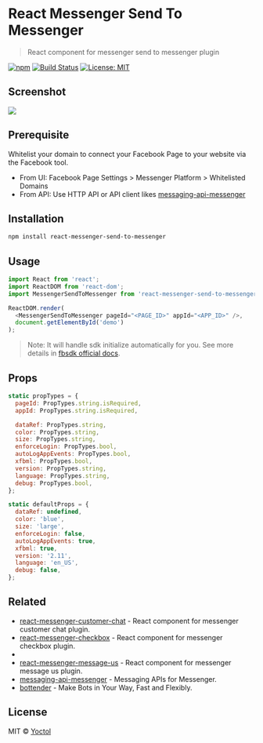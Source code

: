 # React Messenger Send To Messenger

> React component for messenger send to messenger plugin

[![npm](https://img.shields.io/npm/v/react-messenger-send-to-messenger.svg?style=flat-square)](https://www.npmjs.com/package/react-messenger-send-to-messenger)
[![Build Status](https://travis-ci.org/Yoctol/react-messenger-send-to-messenger.svg?branch=master)](https://travis-ci.org/Yoctol/react-messenger-send-to-messenger)
[![License: MIT](https://img.shields.io/badge/License-MIT-blue.svg)](https://opensource.org/licenses/MIT)

## Screenshot

![](https://user-images.githubusercontent.com/3382565/37636810-164ec576-2c3f-11e8-9d7e-da29a83eaf57.png)

## Prerequisite

Whitelist your domain to connect your Facebook Page to your website via the
Facebook tool.

* From UI: Facebook Page Settings > Messenger Platform > Whitelisted Domains
* From API: Use HTTP API or API client likes
  [messaging-api-messenger](https://github.com/Yoctol/messaging-apis/tree/master/packages/messaging-api-messenger#setwhitelisteddomainsdomains)

## Installation

```sh
npm install react-messenger-send-to-messenger
```

## Usage

```js
import React from 'react';
import ReactDOM from 'react-dom';
import MessengerSendToMessenger from 'react-messenger-send-to-messenger';

ReactDOM.render(
  <MessengerSendToMessenger pageId="<PAGE_ID>" appId="<APP_ID>" />,
  document.getElementById('demo')
);
```

> Note: It will handle sdk initialize automatically for you. See more details in
> [fbsdk official docs](https://developers.facebook.com/docs/javascript/quickstart/).

## Props

```js
static propTypes = {
  pageId: PropTypes.string.isRequired,
  appId: PropTypes.string.isRequired,

  dataRef: PropTypes.string,
  color: PropTypes.string,
  size: PropTypes.string,
  enforceLogin: PropTypes.bool,
  autoLogAppEvents: PropTypes.bool,
  xfbml: PropTypes.bool,
  version: PropTypes.string,
  language: PropTypes.string,
  debug: PropTypes.bool,
};

static defaultProps = {
  dataRef: undefined,
  color: 'blue',
  size: 'large',
  enforceLogin: false,
  autoLogAppEvents: true,
  xfbml: true,
  version: '2.11',
  language: 'en_US',
  debug: false,
};
```

## Related

* [react-messenger-customer-chat](https://github.com/Yoctol/react-messenger-customer-chat) - React component for messenger customer chat plugin.
* [react-messenger-checkbox](https://github.com/Yoctol/react-messenger-checkbox) - React component for messenger checkbox plugin.
*
* [react-messenger-message-us](https://github.com/Yoctol/react-messenger-message-us) - React component for messenger message us plugin.
* [messaging-api-messenger](https://github.com/Yoctol/messaging-apis/tree/master/packages/messaging-api-messenger) - Messaging APIs for Messenger.
* [bottender](https://github.com/Yoctol/bottender) - Make Bots in Your Way, Fast and Flexibly.

## License

MIT © [Yoctol](https://github.com/Yoctol/react-messenger-send-to-messenger)
